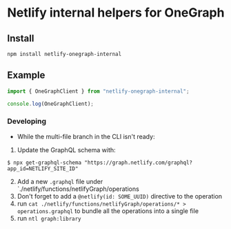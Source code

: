 # Netlify internal helpers for OneGraph


## Install

```
npm install netlify-onegraph-internal
```

## Example

```ts
import { OneGraphClient } from "netlify-onegraph-internal";

console.log(OneGraphClient);
```

### Developing

- While the multi-file branch in the CLI isn't ready:

1. Update the GraphQL schema with:
```shell
$ npx get-graphql-schema "https://graph.netlify.com/graphql?app_id=NETLIFY_SITE_ID"
```
2. Add a new `.graphql` file under `./netlify/functions/netlifyGraph/operations
3. Don't forget to add a `@netlify(id: SOME_UUID)` directive to the operation
4. run `cat ./netlify/functions/netlifyGraph/operations/* > operations.graphql`
   to bundle all the operations into a single file
5. run `ntl graph:library`
